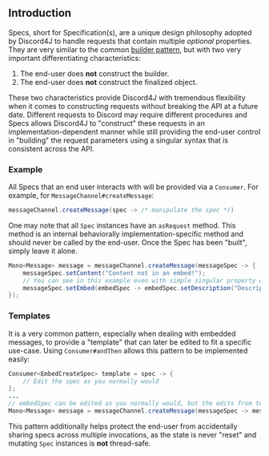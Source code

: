 ## Introduction
Specs, short for Specification(s), are a unique design philosophy adopted by Discord4J to handle requests that contain multiple *optional* properties. They are very similar to the common [builder pattern](https://en.wikipedia.org/wiki/Builder_pattern), but with two very important differentiating characteristics:

1) The end-user does **not** construct the builder.
2) The end-user does **not** construct the finalized object.

These two characteristics provide Discord4J with tremendous flexibility when it comes to constructing requests without breaking the API at a future date. Different requests to Discord may require different procedures and Specs allows Discord4J to "construct" these requests in an implementation-dependent manner while still providing the end-user control in "building" the request parameters using a singular syntax that is consistent across the API.

### Example
All Specs that an end user interacts with will be provided via a `Consumer`. For example, for `MessageChannel#createMessage`:
```java
messageChannel.createMessage(spec -> /* manipulate the spec */)
```

One may note that all `Spec` instances have an `asRequest` method. This method is an internal behaviorally implementation-specific method and should never be called by the end-user. Once the Spec has been "built", simply leave it alone.
```java
Mono<Message> message = messageChannel.createMessage(messageSpec -> {
    messageSpec.setContent("Content not in an embed!");
    // You can see in this example even with simple singular property defining specs the syntax is concise
    messageSpec.setEmbed(embedSpec -> embedSpec.setDescription("Description is in an embed!"));
});
```

### Templates
It is a very common pattern, especially when dealing with embedded messages, to provide a "template" that can later be edited to fit a specific use-case. Using `Consumer#andThen` allows this pattern to be implemented easily:
```java
Consumer<EmbedCreateSpec> template = spec -> {
    // Edit the spec as you normally would
};
...
// embedSpec can be edited as you normally would, but the edits from template will already be applied
Mono<Message> message = messageChannel.createMessage(messageSpec -> messageSpec.setEmbed(template.andThen(embedSpec -> {})));
```
This pattern additionally helps protect the end-user from accidentally sharing specs across multiple invocations, as the state is never "reset" and mutating `Spec` instances is **not** thread-safe.